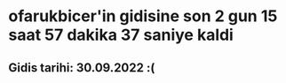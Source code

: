 # ofarukbicer'in gidisine son 2 gun 15 saat 57 dakika 37 saniye kaldi

## Gidis tarihi: 30.09.2022 :(